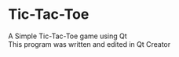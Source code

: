 # Tic-Tac-Toe
A Simple Tic-Tac-Toe game using Qt  
This program was written and edited in Qt Creator
